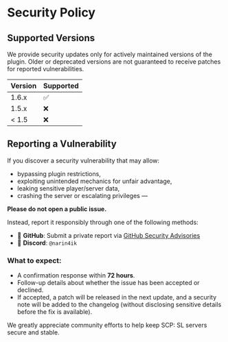 # Security Policy

## Supported Versions

We provide security updates only for actively maintained versions of the plugin. Older or deprecated versions are not guaranteed to receive patches for reported vulnerabilities.

| Version | Supported          |
| ------- | ------------------ |
| 1.6.x   | :white_check_mark: |
| 1.5.x   | :x:                |
| < 1.5   | :x:                |

## Reporting a Vulnerability

If you discover a security vulnerability that may allow:
- bypassing plugin restrictions,
- exploiting unintended mechanics for unfair advantage,
- leaking sensitive player/server data,
- crashing the server or escalating privileges —

**Please do not open a public issue.**

Instead, report it responsibly through one of the following methods:

- 🐙 **GitHub**: Submit a private report via [GitHub Security Advisories](https://docs.github.com/en/code-security/security-advisories/repository-security-advisories/about-repository-security-advisories)
- 💬 **Discord**: `@narin4ik`

### What to expect:
- A confirmation response within **72 hours**.
- Follow-up details about whether the issue has been accepted or declined.
- If accepted, a patch will be released in the next update, and a security note will be added to the changelog (without disclosing sensitive details before the fix is available).

We greatly appreciate community efforts to help keep SCP: SL servers secure and stable.
